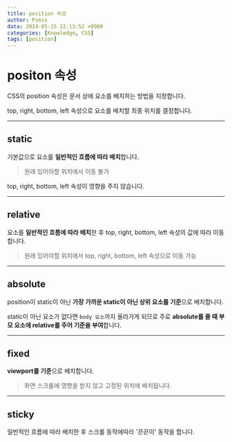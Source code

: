 ```yaml
---
title: position 속성
author: Psmin
data: 2024-05-15 22:13:52 +0900
categories: [Knowledge, CSS]
tags: [position]
---
```


# positon 속성

CSS의 position 속성은 문서 상에 요소를 배치하는 방법을 지정합니다.

top, right, bottom, left 속성으로 요소를 배치할 최종 위치를 결정합니다.

---

## static

기본값으로 요소를 **일반적인 흐름에 따라 배치**합니다.

> 원래 있어야할 위치에서 이동 불가

top, right, bottom, left 속성이 영향을 주지 않습니다.

---

## relative

요소를 **일반적인 흐름에 따라 배치**한 후 top, right, bottom, left 속성의 값에 따라 이동합니다.

> 원래 있어야할 위치에서 top, right, bottom, left 속성으로 이동 가능

---

## absolute

position이 static이 아닌 **가장 가까운 static이 아닌 상위 요소를 기준**으로 배치합니다.

static이 아닌 요소가 없다면 `body 요소`까지 올라가게 되므로 주로 **absolute를 줄 때 부모 요소에 relative를 주어 기준을 부여**합니다.

---

## fixed

**viewport를 기준**으로 배치합니다.

> 화면 스크롤에 영향을 받지 않고 고정된 위치에 배치됩니다.

---

## sticky

일반적인 흐름에 따라 배치한 후 스크롤 동작에따라 '끈끈이' 동작을 합니다.
